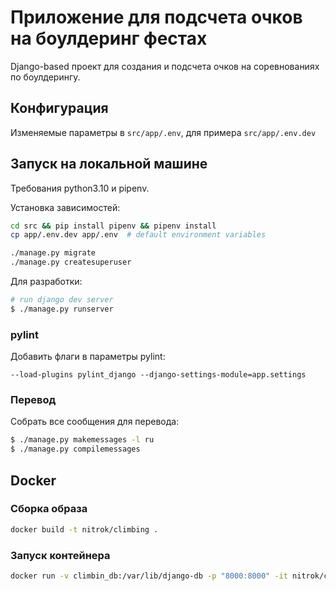 # Приложение для подсчета очков на боулдеринг фестах

Django-based проект для создания и подсчета очков на соревнованиях по боулдерингу.

## Конфигурация
Изменяемые параметры в `src/app/.env`, для примера `src/app/.env.dev`

## Запуск на локальной машине
Требования python3.10 и pipenv.

Установка зависимостей:

```sh
cd src && pip install pipenv && pipenv install
cp app/.env.dev app/.env  # default environment variables
```

```sh
./manage.py migrate
./manage.py createsuperuser
```


Для разработки:

```sh
# run django dev server
$ ./manage.py runserver

```

### pylint

Добавить флаги в параметры pylint:

```
--load-plugins pylint_django --django-settings-module=app.settings
```

### Перевод

Cобрать все сообщения для перевода:

```sh
$ ./manage.py makemessages -l ru
$ ./manage.py compilemessages
```

## Docker

### Сборка образа

```sh
docker build -t nitrok/climbing .
```

### Запуск контейнера

```sh
docker run -v climbin_db:/var/lib/django-db -p "8000:8000" -it nitrok/climbing
```
